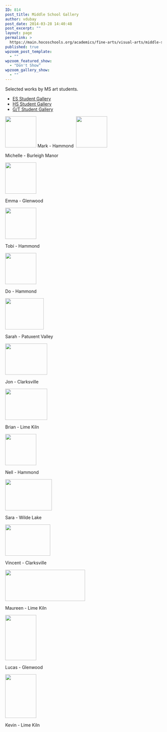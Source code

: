 ```yaml
---
ID: 814
post_title: Middle School Gallery
author: vdubay
post_date: 2014-03-28 14:40:48
post_excerpt: ""
layout: page
permalink: >
  https://main.hocoschools.org/academics/fine-arts/visual-arts/middle-school-gallery/
published: true
wpzoom_post_template:
  - ""
wpzoom_featured_show:
  - "Don't Show"
wpzoom_gallery_show:
  - ""
---
```

<p>Selected works by MS art students.</p>

<ul>
  <li><a href="/academics/fine-arts/visual-arts/elementary-school-gallery/">ES Student Gallery</a></li>
  <li><a href="/academics/fine-arts/visual-arts/middle-school-gallery/">HS Student Gallery</a></li>
  <li><a href="/academics/fine-arts/visual-arts/gifted-and-talented-gallery/">G/T Student Gallery</a></li>
</ul>

<a href="/f/academics/arts/visualarts/gal_mid_ha_mark.jpg">
<img alt="" src="/f/academics/arts/visualarts/gal_mid_ha_mark.jpg" width="100" height="100" /></a>
Mark - Hammond</span>&nbsp;</td>

<a href="/f/academics/arts/visualarts/gal_mid_bm_michelle.jpg">
<img alt="" src="/f/academics/arts/visualarts/gal_mid_bm_michelle.jpg" width="100" height="100" /></a>

<p>Michelle - Burleigh Manor</p>

<a href="/f/academics/arts/visualarts/gal_mid_g_emma.jpg">
<img alt="" src="/f/academics/arts/visualarts/gal_mid_g_emma.jpg" width="100" height="100" /></a>

<p>Emma - Glenwood</p>

<a href="/f/academics/arts/visualarts/gal_mid_ha_tobi.jpg">
<img alt="" src="/f/academics/arts/visualarts/gal_mid_ha_tobi.jpg" width="100" height="100" /></a>

<p>Tobi - Hammond</p>

<a href="/f/academics/arts/visualarts/gal_mid_ha_do.jpg">
<img alt="" src="/f/academics/arts/visualarts/gal_mid_ha_do.jpg" width="100" height="100" /></a>

<p>Do - Hammond</p>

<a href="/f/academics/arts/visualarts/gal_mid_pv_sarah.jpg">
<img alt="" src="/f/academics/arts/visualarts/gal_mid_pv_sarah.jpg" width="124" height="100" /></a>

<p>Sarah - Patuxent Valley</p>

<a href="/f/academics/arts/visualarts/gal_mid_c_jon.jpg">
<img alt="" src="/f/academics/arts/visualarts/gal_mid_c_jon.jpg" width="135" height="100" /></a>

<p>Jon - Clarksville</p>

<a href="/f/academics/arts/visualarts/gal_mid_lk_brian.jpg">
<img alt="" src="/f/academics/arts/visualarts/gal_mid_lk_brian.jpg" width="135" height="100" /></a>

<p>Brian - Lime Kiln</p>

<a href="/f/academics/arts/visualarts/gal_mid_ha_nell.jpg">
<img alt="" src="/f/academics/arts/visualarts/gal_mid_ha_nell.jpg" width="100" height="100" /></a>

<p>Nell - Hammond</p>

<a href="/f/academics/arts/visualarts/gal_mid_wl_sara.jpg">
<img alt="" src="/f/academics/arts/visualarts/gal_mid_wl_sara.jpg" width="150" height="100" /></a>

<p>Sara - Wilde Lake</p>

<a href="/f/academics/arts/visualarts/gal_mid_c_vincent.jpg">
<img alt="" src="/f/academics/arts/visualarts/gal_mid_c_vincent.jpg" width="145" height="100" /></a>

<p>Vincent - Clarksville</p>

<a href="/f/academics/arts/visualarts/gal_mid_pv_maureen.jpg">
<img alt="" src="/f/academics/arts/visualarts/gal_mid_lk_maureen.jpg" width="257" height="100" /></a>

<p>Maureen - Lime Kiln</p>

<a href="/f/academics/arts/visualarts/gal_mid_g_lucas.jpg">
<img alt="" src="/f/academics/arts/visualarts/gal_mid_g_lucas.jpg" width="100" height="145" /></a>
<p>Lucas - Glenwood</p>

<a href="/f/academics/arts/visualarts/gal_mid_lk_kevin.jpg">
<img alt="" src="/f/academics/arts/visualarts/gal_mid_lk_kevin.jpg" width="100" height="140" /></a>

<p>Kevin - Lime Kiln</p>